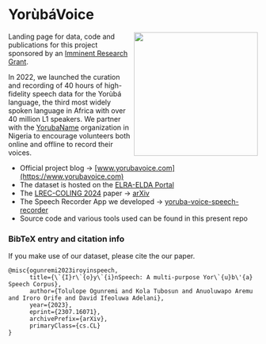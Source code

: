 # YorùbáVoice

<img src="https://www.yorubavoice.com/images/voice.jpg" width="250" align="right"> Landing page for data, code and publications for this project sponsored by an [Imminent Research Grant](https://imminent.translated.com/research-grants-ceremony-innovations-in-language-technology). 


In 2022, we launched the curation and recording of 40 hours of high-fidelity speech data for the Yorùbá language, the third most widely spoken language in Africa with over 40 million L1 speakers. We partner with the [YorubaName](https://www.yorubaname.com/) organization in Nigeria to encourage volunteers both online and offline to record their voices.

- Official project blog &rarr; [www.yorubavoice.com](https://www.yorubavoice.com)
- The dataset is hosted on the [ELRA-ELDA Portal](http://www.elra.info)
- The [LREC-COLING 2024](https://lrec-coling-2024.org) paper &rarr; [arXiv](https://arxiv.org/abs/2307.16071)
- The Speech Recorder App we developed &rarr; [yoruba-voice-speech-recorder](https://github.com/Niger-Volta-LTI/yoruba-voice-speech-recorder)
- Source code and various tools used can be found in this present repo

### BibTeX entry and citation info
If you make use of our dataset, please cite the our paper.
```
@misc{ogunremi2023iroyinspeech,
      title={\`{I}r\`{o}y\`{i}nSpeech: A multi-purpose Yor\`{u}b\'{a} Speech Corpus}, 
      author={Tolulope Ogunremi and Kola Tubosun and Anuoluwapo Aremu and Iroro Orife and David Ifeoluwa Adelani},
      year={2023},
      eprint={2307.16071},
      archivePrefix={arXiv},
      primaryClass={cs.CL}
}
